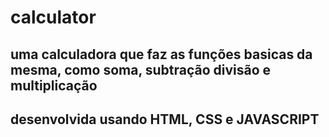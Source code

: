 # calculator

## uma calculadora que faz as funções basicas da mesma, como soma, subtração divisão e multiplicação

## desenvolvida usando HTML, CSS e JAVASCRIPT